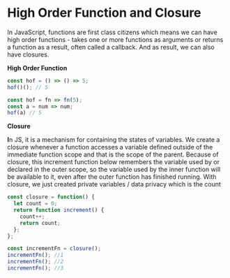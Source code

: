 # High Order Function and Closure

In JavaScript, functions are first class citizens which means we can have high order functions - takes one or more functions as arguments or returns a function as a result, often called a callback. And as result, we can also have closures.

**High Order Function**

```javascript
const hof = () => () => 5;
hof()(); // 5

const hof = fn => fn(5);
const a = num => num;
hof(a) // 5
```

**Closure** 

**I**n JS, it is a mechanism for containing the states of variables. We create a closure whenever a function accesses a variable defined outside of the immediate function scope and that is the scope of the parent. Because of closure, this increment function below remembers the variable used by or declared in the outer scope, so the variable used by the inner function will be available to it, even after the outer function has finished running. With closure, we just created private variables / data privacy which is the count

```javascript
const closure = function() {
  let count = 0;
  return function increment() {
    count++;
    return count;
  };
};

const incrementFn = closure();
incrementFn(); //1
incrementFn(); //2
incrementFn(); //3
```

